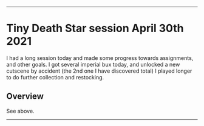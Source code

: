 
***

# Tiny Death Star session April 30th 2021

I had a long session today and made some progress towards assignments, and other goals. I got several imperial bux today, and unlocked a new cutscene by accident (the 2nd one I have discovered total) I played longer to do further collection and restocking.

## Overview

See above.

***

